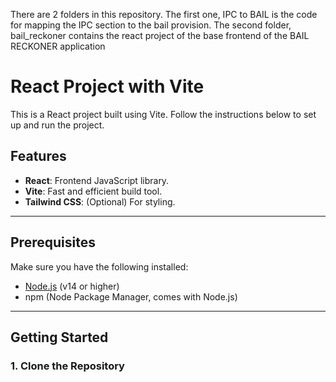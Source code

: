 There are 2 folders in this repository. The first one, IPC to BAIL is the code for mapping the IPC section to the bail provision.
The second folder, bail_reckoner contains the react project of the base frontend of the BAIL RECKONER application


# React Project with Vite

This is a React project built using Vite. Follow the instructions below to set up and run the project.

## Features
- **React**: Frontend JavaScript library.
- **Vite**: Fast and efficient build tool.
- **Tailwind CSS**: (Optional) For styling.

---

## Prerequisites
Make sure you have the following installed:
- [Node.js](https://nodejs.org/) (v14 or higher)
- npm (Node Package Manager, comes with Node.js)

---

## Getting Started

### 1. Clone the Repository
```bash


